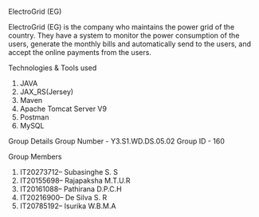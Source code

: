 ElectroGrid (EG)


ElectroGrid (EG) is the company who maintains the power grid of the country. They have a system to 
monitor the power consumption of the users, generate the monthly bills and automatically send to the 
users, and accept the online payments from the users. 


Technologies & Tools used
 1. JAVA
 2. JAX_RS(Jersey)
 3. Maven
 4. Apache Tomcat Server V9
 5. Postman
 6. MySQL


Group Details
Group Number - Y3.S1.WD.DS.05.02
Group ID - 160

Group Members
1. IT20273712– Subasinghe S. S
2. IT20155698– Rajapaksha M.T.U.R
3. IT20161088– Pathirana D.P.C.H
4. IT20216900– De Silva S. R
5. IT20785192– Isurika W.B.M.A
